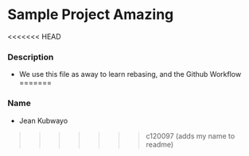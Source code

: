 # Sample Project Amazing

<<<<<<< HEAD
### Description
- We use this file as away to learn rebasing, and the Github Workflow
=======
### Name
- Jean Kubwayo
>>>>>>> c120097 (adds my name to readme)
